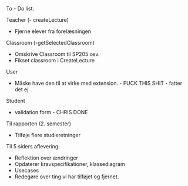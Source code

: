 To - Do list. 

Teacher 
(- createLecture)
- Fjerne elever fra forelæsningen 

Classroom
(-getSelectedClassroom)
- Omskrive Classroom til SP205 osv. 
- Fikset classroom i CreateLecture 

User 
- Måske have den til at virke med extension. - FUCK THIS SHIT - fatter det ej 

Student
- validation form - CHRIS DONE 

Til rapporten (2. semester)
- Tilføje flere studieretninger 


Til 5 siders aflevering: 
- Reflektion over ændringer
- Opdaterer kravspecifikationer, klassediagram
- Usecases
- Redegøre over ting vi har tilføjet og fjernet. 